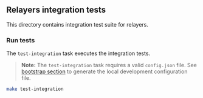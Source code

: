 Relayers integration tests
--------------------------

This directory contains integration test suite for relayers.

### Run tests

The `test-integration` task executes the integration tests.

> **Note:**
> The `test-integration` task requires a valid `config.json` file. See [bootstrap section](../README.md#bootstrap) to
> generate the local
> development configuration file.

```bash
make test-integration
```

